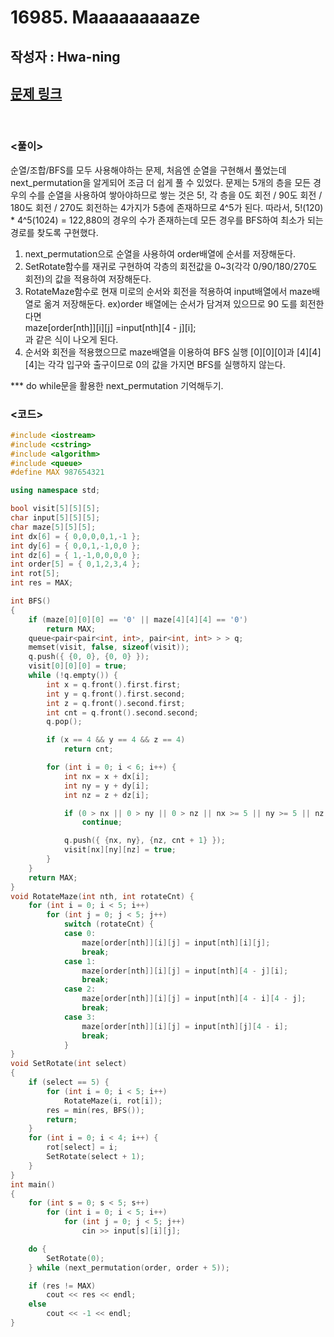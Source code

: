 # 16985. Maaaaaaaaaze

## 작성자 : Hwa-ning

## [문제 링크](https://www.acmicpc.net/problem/1525)

<br/>

### <풀이>

순열/조합/BFS를 모두 사용해야하는 문제, 처음엔 순열을 구현해서 풀었는데 next_permutation을 알게되어 조금 더 쉽게 풀 수 있었다. 문제는 5개의 층을 모든 경우의 수를 순열을 사용하여 쌓아야하므로 쌓는 것은 5!, 각 층을 0도 회전 / 90도 회전 / 180도 회전 / 270도 회전하는 4가지가 5층에 존재하므로 4^5가 된다. 따라서, 5!(120) \* 4^5(1024) = 122,880의 경우의 수가 존재하는데 모든 경우를 BFS하여 최소가 되는 경로를 찾도록 구현했다.

1. next_permutation으로 순열을 사용하여 order배열에 순서를 저장해둔다.
2. SetRotate함수를 재귀로 구현하여 각층의 회전값을 0~3(각각 0/90/180/270도 회전)의 값을 적용하여 저장해둔다.<br>
3. RotateMaze함수로 현재 미로의 순서와 회전을 적용하여 input배열에서 maze배열로 옮겨 저장해둔다.
   ex)order 배열에는 순서가 담겨져 있으므로 90 도를 회전한다면<br>
   maze[order[nth]][i][j] =input[nth][4 - j][i];<br>
   과 같은 식이 나오게 된다.<br>
4. 순서와 회전을 적용했으므로 maze배열을 이용하여 BFS 실행 [0][0][0]과 [4][4][4]는 각각 입구와 출구이므로 0의 값을 가지면 BFS를 실행하지 않는다.

\*\*\* do while문을 활용한 next_permutation 기억해두기.

### <코드>

```C++
#include <iostream>
#include <cstring>
#include <algorithm>
#include <queue>
#define MAX 987654321

using namespace std;

bool visit[5][5][5];
char input[5][5][5];
char maze[5][5][5];
int dx[6] = { 0,0,0,0,1,-1 };
int dy[6] = { 0,0,1,-1,0,0 };
int dz[6] = { 1,-1,0,0,0,0 };
int order[5] = { 0,1,2,3,4 };
int rot[5];
int res = MAX;

int BFS()
{
	if (maze[0][0][0] == '0' || maze[4][4][4] == '0')
		return MAX;
	queue<pair<pair<int, int>, pair<int, int> > > q;
	memset(visit, false, sizeof(visit));
	q.push({ {0, 0}, {0, 0} });
	visit[0][0][0] = true;
	while (!q.empty()) {
		int x = q.front().first.first;
		int y = q.front().first.second;
		int z = q.front().second.first;
		int cnt = q.front().second.second;
		q.pop();

		if (x == 4 && y == 4 && z == 4)
			return cnt;

		for (int i = 0; i < 6; i++) {
			int nx = x + dx[i];
			int ny = y + dy[i];
			int nz = z + dz[i];

			if (0 > nx || 0 > ny || 0 > nz || nx >= 5 || ny >= 5 || nz >= 5 || maze[nx][ny][nz] == '0' || visit[nx][ny][nz])
				continue;

			q.push({ {nx, ny}, {nz, cnt + 1} });
			visit[nx][ny][nz] = true;
		}
	}
	return MAX;
}
void RotateMaze(int nth, int rotateCnt) {
	for (int i = 0; i < 5; i++)
		for (int j = 0; j < 5; j++)
			switch (rotateCnt) {
			case 0:
				maze[order[nth]][i][j] = input[nth][i][j];
				break;
			case 1:
				maze[order[nth]][i][j] = input[nth][4 - j][i];
				break;
			case 2:
				maze[order[nth]][i][j] = input[nth][4 - i][4 - j];
				break;
			case 3:
				maze[order[nth]][i][j] = input[nth][j][4 - i];
				break;
			}
}
void SetRotate(int select)
{
	if (select == 5) {
		for (int i = 0; i < 5; i++)
			RotateMaze(i, rot[i]);
		res = min(res, BFS());
		return;
	}
	for (int i = 0; i < 4; i++) {
		rot[select] = i;
		SetRotate(select + 1);
	}
}
int main()
{
	for (int s = 0; s < 5; s++)
		for (int i = 0; i < 5; i++)
			for (int j = 0; j < 5; j++)
				cin >> input[s][i][j];

	do {
		SetRotate(0);
	} while (next_permutation(order, order + 5));

	if (res != MAX)
		cout << res << endl;
	else
		cout << -1 << endl;
}
```
